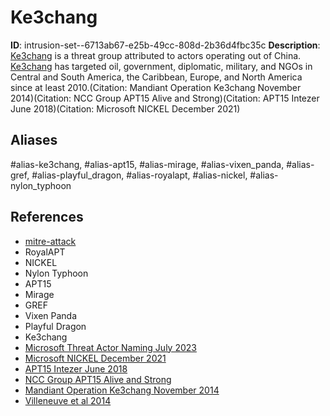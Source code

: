 # Ke3chang

**ID**: intrusion-set--6713ab67-e25b-49cc-808d-2b36d4fbc35c
**Description**: [Ke3chang](https://attack.mitre.org/groups/G0004) is a threat group attributed to actors operating out of China. [Ke3chang](https://attack.mitre.org/groups/G0004) has targeted oil, government, diplomatic, military, and NGOs in Central and South America, the Caribbean, Europe, and North America since at least 2010.(Citation: Mandiant Operation Ke3chang November 2014)(Citation: NCC Group APT15 Alive and Strong)(Citation: APT15 Intezer June 2018)(Citation: Microsoft NICKEL December 2021)

## Aliases
#alias-ke3chang, #alias-apt15, #alias-mirage, #alias-vixen_panda, #alias-gref, #alias-playful_dragon, #alias-royalapt, #alias-nickel, #alias-nylon_typhoon

## References
- [mitre-attack](https://attack.mitre.org/groups/G0004)
- RoyalAPT
- NICKEL
- Nylon Typhoon
- APT15
- Mirage
- GREF
- Vixen Panda
- Playful Dragon
- Ke3chang
- [Microsoft Threat Actor Naming July 2023](https://learn.microsoft.com/en-us/microsoft-365/security/intelligence/microsoft-threat-actor-naming?view=o365-worldwide)
- [Microsoft NICKEL December 2021](https://www.microsoft.com/security/blog/2021/12/06/nickel-targeting-government-organizations-across-latin-america-and-europe)
- [APT15 Intezer June 2018](https://web.archive.org/web/20180615122133/https://www.intezer.com/miragefox-apt15-resurfaces-with-new-tools-based-on-old-ones/)
- [NCC Group APT15 Alive and Strong](https://research.nccgroup.com/2018/03/10/apt15-is-alive-and-strong-an-analysis-of-royalcli-and-royaldns/)
- [Mandiant Operation Ke3chang November 2014](https://www.mandiant.com/resources/operation-ke3chang-targeted-attacks-against-ministries-of-foreign-affairs)
- [Villeneuve et al 2014](https://www.fireeye.com/content/dam/fireeye-www/global/en/current-threats/pdfs/wp-operation-ke3chang.pdf)
